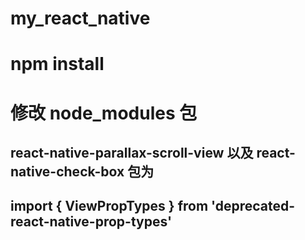 # my_react_native

# npm install

# 修改 node_modules 包
## react-native-parallax-scroll-view 以及 react-native-check-box 包为
## import { ViewPropTypes } from 'deprecated-react-native-prop-types'
